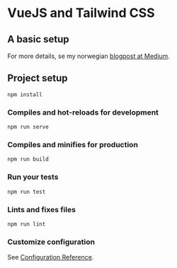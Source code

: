 # VueJS and Tailwind CSS
## A basic setup

For more details, se my norwegian [blogpost at Medium](https://medium.com/@helgejohnsen/kombiner-vue-js-med-postcss-og-tailwind-css-f44f1df8eef9).

## Project setup
```
npm install
```

### Compiles and hot-reloads for development
```
npm run serve
```

### Compiles and minifies for production
```
npm run build
```

### Run your tests
```
npm run test
```

### Lints and fixes files
```
npm run lint
```

### Customize configuration
See [Configuration Reference](https://cli.vuejs.org/config/).
